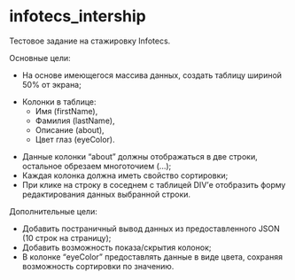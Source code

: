 # infotecs_intership
Тестовое задание на стажировку Infotecs.

Основные цели: 
-	На основе имеющегося массива данных, создать таблицу шириной 50% от экрана;
+ Колонки в таблице: 
  +	Имя (firstName), 
  +	Фамилия (lastName), 
  +	Описание (about),
  +	Цвет глаз (eyeColor).
-	Данные колонки “about” должны отображаться в две строки, остальное обрезаем многоточием (...);
-	Каждая колонка должна иметь свойство сортировки;
-	При клике на строку в соседнем с таблицей DIV’е отобразить форму редактирования данных выбранной строки.

Дополнительные цели:
-	Добавить постраничный вывод данных из предоставленного JSON (10 строк на страницу);
-	Добавить возможность показа/скрытия колонок;
-	В колонке “eyeColor” предоставлять данные в виде цвета, сохраняя возможность сортировки по значению.
